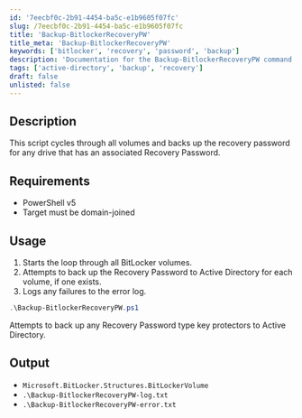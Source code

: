 ```yaml
---
id: '7eecbf0c-2b91-4454-ba5c-e1b9605f07fc'
slug: /7eecbf0c-2b91-4454-ba5c-e1b9605f07fc
title: 'Backup-BitlockerRecoveryPW'
title_meta: 'Backup-BitlockerRecoveryPW'
keywords: ['bitlocker', 'recovery', 'password', 'backup']
description: 'Documentation for the Backup-BitlockerRecoveryPW command to backup BitLocker recovery passwords.'
tags: ['active-directory', 'backup', 'recovery']
draft: false
unlisted: false
---
```


## Description
This script cycles through all volumes and backs up the recovery password for any drive that has an associated Recovery Password.

## Requirements
- PowerShell v5
- Target must be domain-joined

## Usage
1. Starts the loop through all BitLocker volumes.
2. Attempts to back up the Recovery Password to Active Directory for each volume, if one exists.
3. Logs any failures to the error log.

```powershell
.\Backup-BitlockerRecoveryPW.ps1
```
Attempts to back up any Recovery Password type key protectors to Active Directory.

## Output
- `Microsoft.BitLocker.Structures.BitLockerVolume`
- `.\Backup-BitlockerRecoveryPW-log.txt`
- `.\Backup-BitlockerRecoveryPW-error.txt`